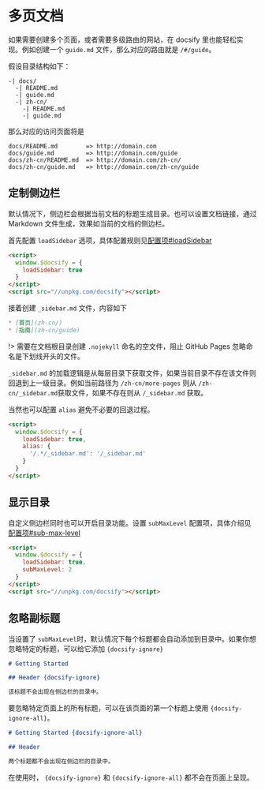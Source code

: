 # 多页文档

如果需要创建多个页面，或者需要多级路由的网站，在 docsify
里也能轻松实现。例如创建一个 `guide.md` 文件，那么对应的路由就是
`/#/guide`。

假设目录结构如下：

```text
-| docs/
  -| README.md
  -| guide.md
  -| zh-cn/
    -| README.md
    -| guide.md
```

那么对应的访问页面将是
```text
docs/README.md        => http://domain.com
docs/guide.md         => http://domain.com/guide
docs/zh-cn/README.md  => http://domain.com/zh-cn/
docs/zh-cn/guide.md   => http://domain.com/zh-cn/guide
```

## 定制侧边栏
默认情况下，侧边栏会根据当前文档的标题生成目录。也可以设置文档链接，通过
Markdown 文件生成，效果如当前的文档的侧边栏。

首先配置 `loadSidebar`
选项，具体配置规则见[配置项#loadSidebar](Custom/configuration.md#loadSidebar)

```html
<script>
  window.$docsify = {
    loadSidebar: true
  }
</script>
<script src="//unpkg.com/docsify"></script>
```

接着创建 `_sidebar.md` 文件，内容如下

```Markdown
* [首页](zh-cn/)
* [指南](zh-cn/guide)
```

!> 需要在文档根目录创建 `.nojekyll` 命名的空文件，阻止 GitHub Pages
忽略命名是下划线开头的文件。

`_sidebar.md`
的加载逻辑是从每层目录下获取文件，如果当前目录不存在该文件则回退到上一级目录。例如当前路径为
`/zh-cn/more-pages` 则从 `/zh-cn/_sidebar.md`获取文件，如果不存在则从
`/_sidebar.md` 获取。

当然也可以配置 `alias` 避免不必要的回退过程。

```html
<script>
  window.$docsify = {
    loadSidebar: true,
    alias: {
      '/.*/_sidebar.md': '/_sidebar.md'
    }
  }
</script>
```

## 显示目录
自定义侧边栏同时也可以开启目录功能。设置 `subMaxLevel`
配置项，具体介绍见[配置项#sub-max-level](Custom/configuration#sub-max-level)

```html
<script>
  window.$docsify = {
    loadSidebar: true,
    subMaxLevel: 2
  }
</script>
<script src="//unpkg.com/docsify"></script>
```

## 忽略副标题
当设置了
`subMaxLevel`时，默认情况下每个标题都会自动添加到目录中。如果你想忽略特定的标题，可以给它添加
`{docsify-ignore}`

```Markdown
# Getting Started

## Header {docsify-ignore}

该标题不会出现在侧边栏的目录中。
```

要忽略特定页面上的所有标题，可以在该页面的第一个标题上使用
`{docsify-ignore-all}`。

```Markdown
# Getting Started {docsify-ignore-all}

## Header 

两个标题都不会出现在侧边栏的目录中。
```

在使用时， `{docsify-ignore}` 和 `{docsify-ignore-all}`
都不会在页面上呈现。
